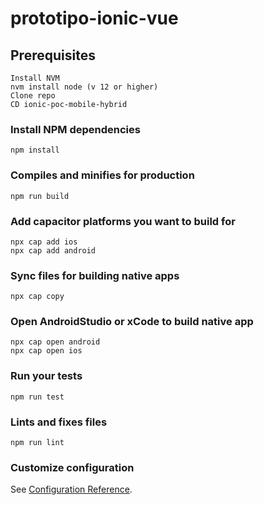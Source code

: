 # prototipo-ionic-vue


## Prerequisites
```
Install NVM
nvm install node (v 12 or higher)
Clone repo
CD ionic-poc-mobile-hybrid
```



### Install NPM dependencies
```
npm install
```

### Compiles and minifies for production
```
npm run build
```

### Add capacitor platforms you want to build for
```
npx cap add ios
npx cap add android
```

### Sync files for building native apps
```
npx cap copy
```

### Open AndroidStudio or xCode to build native app
```
npx cap open android
npx cap open ios
```

### Run your tests
```
npm run test
```

### Lints and fixes files
```
npm run lint
```

### Customize configuration
See [Configuration Reference](https://cli.vuejs.org/config/).

##